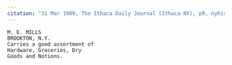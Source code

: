 ```yaml
---
citation: "31 Mar 1909, The Ithaca Daily Journal (Ithaca NY), p9, nyhistoricnewspapers.org."
---
```


    M. E. MILLS
    BROOKTON, N.Y.
    Carries a good assortment of 
    Hardware, Groceries, Dry
    Goods and Notions.


